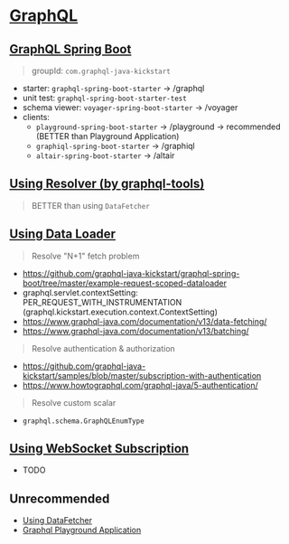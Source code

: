 # [GraphQL](https://graphql.github.io/learn/)

## [GraphQL Spring Boot](https://github.com/graphql-java-kickstart/graphql-spring-boot)

> groupId: `com.graphql-java-kickstart`

- starter: `graphql-spring-boot-starter` -> /graphql
- unit test: `graphql-spring-boot-starter-test`
- schema viewer: `voyager-spring-boot-starter` -> /voyager
- clients:
    - `playground-spring-boot-starter` -> /playground -> recommended (BETTER than Playground Application)
    - `graphiql-spring-boot-starter` -> /graphiql
    - `altair-spring-boot-starter` -> /altair


## [Using Resolver (by graphql-tools)](https://github.com/graphql-java-kickstart/graphql-spring-boot/blob/master/example-graphql-tools/)

> BETTER than using `DataFetcher`


## [Using Data Loader](https://github.com/graphql-java/java-dataloader)

> Resolve "N+1" fetch problem

- https://github.com/graphql-java-kickstart/graphql-spring-boot/tree/master/example-request-scoped-dataloader
- graphql.servlet.contextSetting: PER_REQUEST_WITH_INSTRUMENTATION (graphql.kickstart.execution.context.ContextSetting)
- https://www.graphql-java.com/documentation/v13/data-fetching/
- https://www.graphql-java.com/documentation/v13/batching/

> Resolve authentication & authorization

- https://github.com/graphql-java-kickstart/samples/blob/master/subscription-with-authentication
- https://www.howtographql.com/graphql-java/5-authentication/

> Resolve custom scalar

- `graphql.schema.GraphQLEnumType`

## [Using WebSocket Subscription](https://github.com/graphql-java-kickstart/graphql-spring-boot/blob/master/example-graphql-subscription/)

- TODO

## Unrecommended

- [Using DataFetcher](https://www.graphql-java.com/tutorials/getting-started-with-spring-boot/)
- [Graphql Playground Application](https://github.com/prisma/graphql-playground)
